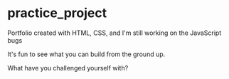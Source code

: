 # practice_project

Portfolio created with HTML, CSS, and I'm still working on the JavaScript bugs

It's fun to see what you can build from the ground up. 

What have you challenged yourself with?
